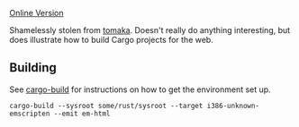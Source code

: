 [Online Version](http://bl.ocks.org/AerialX/1041460cb9dd5876658c)

Shamelessly stolen from [tomaka](https://gist.github.com/tomaka/24c058db5ae31dfafb3f).
Doesn't really do anything interesting, but does illustrate how to build Cargo
projects for the web.

## Building

See [cargo-build](https://github.com/AerialX/cargo-build) for instructions on
how to get the environment set up.

    cargo-build --sysroot some/rust/sysroot --target i386-unknown-emscripten --emit em-html
